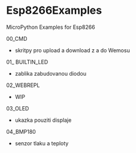 # Esp8266Examples
MicroPython Examples for Esp8266

00_CMD
- skritpy  pro upload a download z a do Wemosu

01_ BUILTIN_LED
- zablika zabudovanou diodou

02_WEBREPL
- WIP

03_OLED
- ukazka pouziti displaje

04_BMP180
- senzor tlaku a teploty

